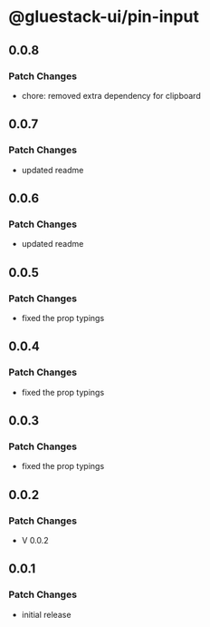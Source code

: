 # @gluestack-ui/pin-input

## 0.0.8

### Patch Changes

- chore: removed extra dependency for clipboard

## 0.0.7

### Patch Changes

- updated readme

## 0.0.6

### Patch Changes

- updated readme

## 0.0.5

### Patch Changes

- fixed the prop typings

## 0.0.4

### Patch Changes

- fixed the prop typings

## 0.0.3

### Patch Changes

- fixed the prop typings

## 0.0.2

### Patch Changes

- V 0.0.2

## 0.0.1

### Patch Changes

- initial release
